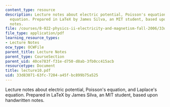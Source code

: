 ```yaml
---
content_type: resource
description: Lecture notes about electric potential, Poisson's equation, and Laplace's
  equation. Prepared in LaTeX by James Silva, an MIT student, based upon handwritten
  notes.
file: /courses/8-022-physics-ii-electricity-and-magnetism-fall-2006/33d8307163fc7204a45fbc899b75a525_lecture10.pdf
file_type: application/pdf
learning_resource_types:
- Lecture Notes
ocw_type: OCWFile
parent_title: Lecture Notes
parent_type: CourseSection
parent_uid: 40ce783f-f31e-d750-d8ab-3fb0cc415acb
resourcetype: Document
title: lecture10.pdf
uid: 33d83071-63fc-7204-a45f-bc899b75a525
---
```

Lecture notes about electric potential, Poisson's equation, and Laplace's equation. Prepared in LaTeX by James Silva, an MIT student, based upon handwritten notes.

